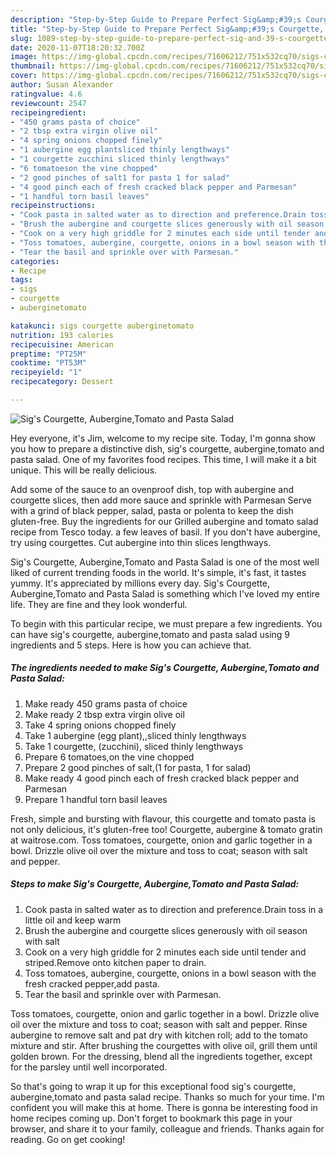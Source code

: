 ```yaml
---
description: "Step-by-Step Guide to Prepare Perfect Sig&amp;#39;s Courgette, Aubergine,Tomato and Pasta Salad"
title: "Step-by-Step Guide to Prepare Perfect Sig&amp;#39;s Courgette, Aubergine,Tomato and Pasta Salad"
slug: 1089-step-by-step-guide-to-prepare-perfect-sig-and-39-s-courgette-aubergine-tomato-and-pasta-salad
date: 2020-11-07T18:20:32.700Z
image: https://img-global.cpcdn.com/recipes/71606212/751x532cq70/sigs-courgette-auberginetomato-and-pasta-salad-recipe-main-photo.jpg
thumbnail: https://img-global.cpcdn.com/recipes/71606212/751x532cq70/sigs-courgette-auberginetomato-and-pasta-salad-recipe-main-photo.jpg
cover: https://img-global.cpcdn.com/recipes/71606212/751x532cq70/sigs-courgette-auberginetomato-and-pasta-salad-recipe-main-photo.jpg
author: Susan Alexander
ratingvalue: 4.6
reviewcount: 2547
recipeingredient:
- "450 grams pasta of choice"
- "2 tbsp extra virgin olive oil"
- "4 spring onions chopped finely"
- "1 aubergine egg plantsliced thinly lengthways"
- "1 courgette zucchini sliced thinly lengthways"
- "6 tomatoeson the vine chopped"
- "2 good pinches of salt1 for pasta 1 for salad"
- "4 good pinch each of fresh cracked black pepper and Parmesan"
- "1 handful torn basil leaves"
recipeinstructions:
- "Cook pasta in salted water as to direction and preference.Drain toss in a little oil and keep warm"
- "Brush the aubergine and courgette slices generously with oil season with salt"
- "Cook on a very high griddle for 2 minutes each side until tender and striped.Remove onto kitchen paper to drain."
- "Toss tomatoes, aubergine, courgette, onions in a bowl season with the fresh cracked pepper,add pasta."
- "Tear the basil and sprinkle over with Parmesan."
categories:
- Recipe
tags:
- sigs
- courgette
- auberginetomato

katakunci: sigs courgette auberginetomato 
nutrition: 193 calories
recipecuisine: American
preptime: "PT25M"
cooktime: "PT53M"
recipeyield: "1"
recipecategory: Dessert

---
```



![Sig&#39;s Courgette, Aubergine,Tomato and Pasta Salad](https://img-global.cpcdn.com/recipes/71606212/751x532cq70/sigs-courgette-auberginetomato-and-pasta-salad-recipe-main-photo.jpg)

Hey everyone, it's Jim, welcome to my recipe site. Today, I'm gonna show you how to prepare a distinctive dish, sig&#39;s courgette, aubergine,tomato and pasta salad. One of my favorites food recipes. This time, I will make it a bit unique. This will be really delicious.

Add some of the sauce to an ovenproof dish, top with aubergine and courgette slices, then add more sauce and sprinkle with Parmesan Serve with a grind of black pepper, salad, pasta or polenta to keep the dish gluten-free. Buy the ingredients for our Grilled aubergine and tomato salad recipe from Tesco today. a few leaves of basil. If you don&#39;t have aubergine, try using courgettes. Cut aubergine into thin slices lengthways.

Sig&#39;s Courgette, Aubergine,Tomato and Pasta Salad is one of the most well liked of current trending foods in the world. It's simple, it's fast, it tastes yummy. It's appreciated by millions every day. Sig&#39;s Courgette, Aubergine,Tomato and Pasta Salad is something which I've loved my entire life. They are fine and they look wonderful.


To begin with this particular recipe, we must prepare a few ingredients. You can have sig&#39;s courgette, aubergine,tomato and pasta salad using 9 ingredients and 5 steps. Here is how you can achieve that.

<!--inarticleads1-->

##### The ingredients needed to make Sig&#39;s Courgette, Aubergine,Tomato and Pasta Salad:

1. Make ready 450 grams pasta of choice
1. Make ready 2 tbsp extra virgin olive oil
1. Take 4 spring onions chopped finely
1. Take 1 aubergine (egg plant),,sliced thinly lengthways
1. Take 1 courgette, (zucchini), sliced thinly lengthways
1. Prepare 6 tomatoes,on the vine chopped
1. Prepare 2 good pinches of salt,(1 for pasta, 1 for salad)
1. Make ready 4 good pinch each of fresh cracked black pepper and Parmesan
1. Prepare 1 handful torn basil leaves


Fresh, simple and bursting with flavour, this courgette and tomato pasta is not only delicious, it&#39;s gluten-free too! Courgette, aubergine &amp; tomato gratin at waitrose.com. Toss tomatoes, courgette, onion and garlic together in a bowl. Drizzle olive oil over the mixture and toss to coat; season with salt and pepper. 

<!--inarticleads2-->

##### Steps to make Sig&#39;s Courgette, Aubergine,Tomato and Pasta Salad:

1. Cook pasta in salted water as to direction and preference.Drain toss in a little oil and keep warm
1. Brush the aubergine and courgette slices generously with oil season with salt
1. Cook on a very high griddle for 2 minutes each side until tender and striped.Remove onto kitchen paper to drain.
1. Toss tomatoes, aubergine, courgette, onions in a bowl season with the fresh cracked pepper,add pasta.
1. Tear the basil and sprinkle over with Parmesan.


Toss tomatoes, courgette, onion and garlic together in a bowl. Drizzle olive oil over the mixture and toss to coat; season with salt and pepper. Rinse aubergine to remove salt and pat dry with kitchen roll; add to the tomato mixture and stir. After brushing the courgettes with olive oil, grill them until golden brown. For the dressing, blend all the ingredients together, except for the parsley until well incorporated. 

So that's going to wrap it up for this exceptional food sig&#39;s courgette, aubergine,tomato and pasta salad recipe. Thanks so much for your time. I'm confident you will make this at home. There is gonna be interesting food in home recipes coming up. Don't forget to bookmark this page in your browser, and share it to your family, colleague and friends. Thanks again for reading. Go on get cooking!
